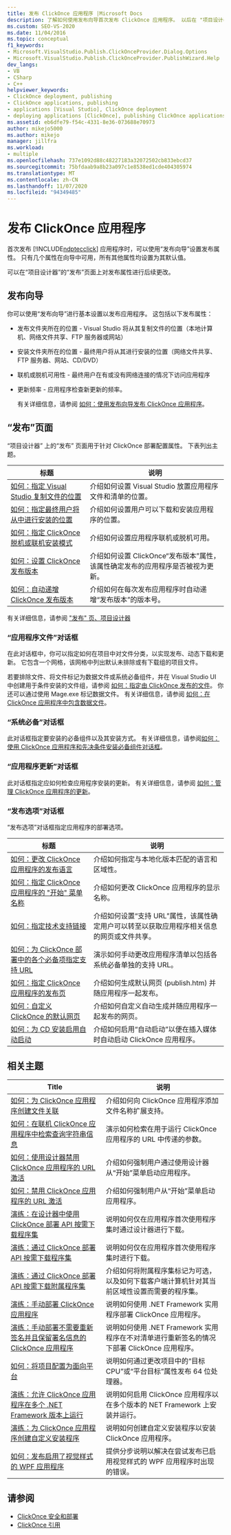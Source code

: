 ```yaml
---
title: 发布 ClickOnce 应用程序 |Microsoft Docs
description: 了解如何使用发布向导首次发布 ClickOnce 应用程序。 以后在 "项目设计器" 中的 "发布" 页上进行更改。
ms.custom: SEO-VS-2020
ms.date: 11/04/2016
ms.topic: conceptual
f1_keywords:
- Microsoft.VisualStudio.Publish.ClickOnceProvider.Dialog.Options
- Microsoft.VisualStudio.Publish.ClickOnceProvider.PublishWizard.Help
dev_langs:
- VB
- CSharp
- C++
helpviewer_keywords:
- ClickOnce deployment, publishing
- ClickOnce applications, publishing
- applications [Visual Studio], ClickOnce deployment
- deploying applications [ClickOnce], publishing ClickOnce applications
ms.assetid: eb6dfe79-f54c-4331-8e36-073688e70973
author: mikejo5000
ms.author: mikejo
manager: jillfra
ms.workload:
- multiple
ms.openlocfilehash: 737e1092d88c48227183a32072502cb833ebcd37
ms.sourcegitcommit: 75bfdaab9a8b23a097c1e8538ed1cde404305974
ms.translationtype: MT
ms.contentlocale: zh-CN
ms.lasthandoff: 11/07/2020
ms.locfileid: "94349485"
---
```

# <a name="publish-clickonce-applications"></a>发布 ClickOnce 应用程序
首次发布 [!INCLUDE[ndptecclick](../deployment/includes/ndptecclick_md.md)] 应用程序时，可以使用“发布向导”设置发布属性。 只有几个属性在向导中可用，所有其他属性均设置为其默认值。

 可以在“项目设计器”的“发布”页面上对发布属性进行后续更改。

## <a name="publish-wizard"></a>发布向导
 你可以使用“发布向导”进行基本设置以发布应用程序。 这包括以下发布属性：

- 发布文件夹所在的位置 - Visual Studio 将从其复制文件的位置（本地计算机、网络文件共享、FTP 服务器或网站）

- 安装文件夹所在的位置 - 最终用户将从其进行安装的位置（网络文件共享、FTP 服务器、网站、CD/DVD）

- 联机或脱机可用性 - 最终用户在有或没有网络连接的情况下访问应用程序

- 更新频率 - 应用程序检查新更新的频率。

  有关详细信息，请参阅 [如何：使用发布向导发布 ClickOnce 应用程序](../deployment/how-to-publish-a-clickonce-application-using-the-publish-wizard.md)。

## <a name="publish-page"></a>“发布”页面
 “项目设计器”  上的“发布”  页面用于针对 ClickOnce 部署配置属性。 下表列出主题。

|标题|说明|
|-----------|-----------------|
|[如何：指定 Visual Studio 复制文件的位置](../deployment/how-to-specify-where-visual-studio-copies-the-files.md)|介绍如何设置 Visual Studio 放置应用程序文件和清单的位置。|
|[如何：指定最终用户将从中进行安装的位置](../deployment/how-to-specify-the-location-where-end-users-will-install-from.md)|介绍如何设置用户可以下载和安装应用程序的位置。|
|[如何：指定 ClickOnce 脱机或联机安装模式](../deployment/how-to-specify-the-clickonce-offline-or-online-install-mode.md)|介绍如何设置应用程序联机或脱机可用。|
|[如何：设置 ClickOnce 发布版本](../deployment/how-to-set-the-clickonce-publish-version.md)|介绍如何设置 ClickOnce“发布版本”属性，该属性确定发布的应用程序是否被视为更新。|
|[如何：自动递增 ClickOnce 发布版本](../deployment/how-to-automatically-increment-the-clickonce-publish-version.md)|介绍如何在每次发布应用程序时自动递增“发布版本”的版本号。|

 有关详细信息，请参阅 ["发布" 页、项目设计器](../ide/reference/publish-page-project-designer.md)

### <a name="application-files-dialog-box"></a>“应用程序文件”对话框
 在此对话框中，你可以指定如何在项目中对文件分类，以实现发布、动态下载和更新。 它包含一个网格，该网格中列出默认未排除或有下载组的项目文件。

 若要排除文件、将文件标记为数据文件或系统必备组件，并在 Visual Studio UI 中创建用于条件安装的文件组，请参阅 [如何：指定由 ClickOnce 发布的文件](../deployment/how-to-specify-which-files-are-published-by-clickonce.md)。 你还可以通过使用 Mage.exe 标记数据文件。 有关详细信息，请参阅 [如何：在 ClickOnce 应用程序中包含数据文件](../deployment/how-to-include-a-data-file-in-a-clickonce-application.md)。

### <a name="prerequisites-dialog-box"></a>“系统必备”对话框
 此对话框指定要安装的必备组件以及其安装方式。 有关详细信息，请参阅[如何：使用 ClickOnce 应用程序和先决条件安装必备组件](../deployment/how-to-install-prerequisites-with-a-clickonce-application.md)[对话框](../ide/reference/prerequisites-dialog-box.md)。

### <a name="application-updates-dialog-box"></a>“应用程序更新”对话框
 此对话框指定应如何检查应用程序安装的更新。 有关详细信息，请参阅 [如何：管理 ClickOnce 应用程序的更新](../deployment/how-to-manage-updates-for-a-clickonce-application.md)。

### <a name="publish-options-dialog-box"></a>“发布选项”对话框
 “发布选项”对话框指定应用程序的部署选项。

|标题|说明|
|-|-|
|[如何：更改 ClickOnce 应用程序的发布语言](../deployment/how-to-change-the-publish-language-for-a-clickonce-application.md)|介绍如何指定与本地化版本匹配的语言和区域性。|
|[如何：指定 ClickOnce 应用程序的 "开始" 菜单名称](../deployment/how-to-specify-a-start-menu-name-for-a-clickonce-application.md)|介绍如何更改 ClickOnce 应用程序的显示名称。|
|[如何：指定技术支持链接](../deployment/how-to-specify-a-link-for-technical-support.md)|介绍如何设置“支持 URL”属性，该属性确定用户可以转至以获取应用程序相关信息的网页或文件共享。|
|[如何：为 ClickOnce 部署中的各个必备项指定支持 URL](../deployment/how-to-specify-a-support-url-for-individual-prerequisites-in-a-clickonce-deployment.md)|演示如何手动更改应用程序清单以包括各系统必备单独的支持 URL。|
|[如何：指定 ClickOnce 应用程序的发布页](../deployment/how-to-specify-a-publish-page-for-a-clickonce-application.md)|介绍如何生成默认网页 (publish.htm) 并随应用程序一起发布。|
|[如何：自定义 ClickOnce 的默认网页](../deployment/how-to-customize-the-default-web-page-for-a-clickonce-application.md)|介绍如何自定义自动生成并随应用程序一起发布的网页。|
|[如何：为 CD 安装启用自动启动](../deployment/how-to-enable-autostart-for-cd-installations.md)|介绍如何启用“自动启动”以便在插入媒体时自动启动 ClickOnce 应用程序。|

## <a name="related-topics"></a>相关主题

|Title|说明|
|-----------|-----------------|
|[如何：为 ClickOnce 应用程序创建文件关联](../deployment/how-to-create-file-associations-for-a-clickonce-application.md)|介绍如何向 ClickOnce 应用程序添加文件名称扩展支持。|
|[如何：在联机 ClickOnce 应用程序中检索查询字符串信息](../deployment/how-to-retrieve-query-string-information-in-an-online-clickonce-application.md)|演示如何检索在用于运行 ClickOnce 应用程序的 URL 中传递的参数。|
|[如何：使用设计器禁用 ClickOnce 应用程序的 URL 激活](../deployment/how-to-disable-url-activation-of-clickonce-applications-by-using-the-designer.md)|介绍如何强制用户通过使用设计器从“开始”菜单启动应用程序。|
|[如何：禁用 ClickOnce 应用程序的 URL 激活](../deployment/how-to-disable-url-activation-of-clickonce-applications.md)|介绍如何强制用户从“开始”菜单启动应用程序。|
|[演练：在设计器中使用 ClickOnce 部署 API 按需下载程序集](../deployment/walkthrough-downloading-assemblies-on-demand-with-the-clickonce-deployment-api-using-the-designer.md)|说明如何仅在应用程序首次使用程序集时通过设计器进行下载。|
|[演练：通过 ClickOnce 部署 API 按需下载程序集](../deployment/walkthrough-downloading-assemblies-on-demand-with-the-clickonce-deployment-api.md)|说明如何仅在应用程序首次使用程序集时进行下载。|
|[演练：通过 ClickOnce 部署 API 按需下载附属程序集](../deployment/walkthrough-downloading-satellite-assemblies-on-demand-with-the-clickonce-deployment-api.md)|介绍如何将附属程序集标记为可选，以及如何下载客户端计算机针对其当前区域性设置而需要的程序集。|
|[演练：手动部署 ClickOnce 应用程序](../deployment/walkthrough-manually-deploying-a-clickonce-application.md)|说明如何使用 .NET Framework 实用程序部署 ClickOnce 应用程序。|
|[演练：手动部署不需要重新签名并且保留署名信息的 ClickOnce 应用程序](../deployment/walkthrough-manually-deploying-a-clickonce-app-no-re-signing-required.md)|说明如何使用 .NET Framework 实用程序在不对清单进行重新签名的情况下部署 ClickOnce 应用程序。|
|[如何：将项目配置为面向平台](../ide/how-to-configure-projects-to-target-platforms.md)|说明如何通过更改项目中的“目标 CPU”或“平台目标”属性发布 64 位处理器。|
|[演练：允许 ClickOnce 应用程序在多个 .NET Framework 版本上运行](/previous-versions/dd996998(v=vs.100))|说明如何启用 ClickOnce 应用程序以在多个版本的 NET Framework 上安装并运行。|
|[演练：为 ClickOnce 应用程序创建自定义安装程序](../deployment/walkthrough-creating-a-custom-installer-for-a-clickonce-application.md)|说明如何创建自定义安装程序以安装 ClickOnce 应用程序。|
|[如何：发布启用了视觉样式的 WPF 应用程序](../deployment/how-to-publish-a-wpf-application-with-visual-styles-enabled.md)|提供分步说明以解决在尝试发布已启用视觉样式的 WPF 应用程序时出现的错误。|

## <a name="see-also"></a>请参阅
- [ClickOnce 安全和部署](../deployment/clickonce-security-and-deployment.md)
- [ClickOnce 引用](../deployment/clickonce-reference.md)